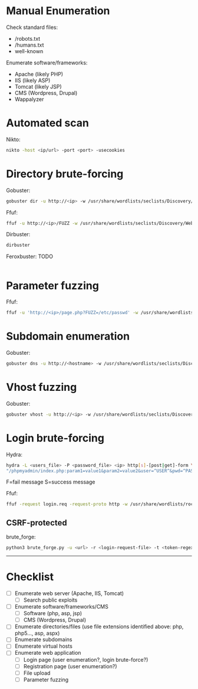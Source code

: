 # Manual Enumeration

Check standard files:
- /robots.txt
- /humans.txt
- well-known

Enumerate software/frameworks:
- Apache (likely PHP)
- IIS (likely ASP)
- Tomcat (likely JSP)
- CMS (Wordpress, Drupal)
- Wappalyzer

# Automated scan

Nikto:
```bash
nikto -host <ip/url> -port <port> -usecookies
```

# Directory brute-forcing

Gobuster:
```bash
gobuster dir -u http://<ip> -w /usr/share/wordlists/seclists/Discovery/Web-Content/raft-large-directories-lowercase.txt
```

Ffuf:
```bash
ffuf -u http://<ip>/FUZZ -w /usr/share/wordlists/seclists/Discovery/Web-Content/raft-large-directories-lowercase.txt
```

Dirbuster:
```bash
dirbuster
```

Feroxbuster:
TODO
```bash

```

# Parameter fuzzing

Ffuf:
```bash
ffuf -u 'http://<ip>/page.php?FUZZ=/etc/passwd' -w /usr/share/wordlists/dirbuster/directory-list-lowercase-2.3-small.txt -fs 0
```

# Subdomain enumeration

Gobuster:
```bash
gobuster dns -u http://<hostname> -w /usr/share/wordlists/seclists/Discovery/DNS/subdomains-top1million-110000.txt
```

# Vhost fuzzing

Gobuster:
```bash
gobuster vhost -u http://<ip> -w /usr/share/wordlists/seclists/Discovery/VHOSTS/vhosts.txt
```

# Login brute-forcing

Hydra:
```bash
hydra -L <users_file> -P <password_file> <ip> http[s]-[post|get]-form \
"/phpmyadmin/index.php:param1=value1&param2=value2&user=^USER^&pwd=^PASS^&paramn=valn:[F|S]=messageshowed"
```
F=fail message
S=success message

Ffuf:
```bash
ffuf -request login.req -request-proto http -w /usr/share/wordlists/rockyou.txt -fr 'Access denied'
```

## CSRF-protected

brute_forge:
```bash
python3 brute_forge.py -u <url> -r <login-request-file> -t <token-regex> -l <username> -P <password-file> -f <fail-message>
```

---

# Checklist

- [ ] Enumerate web server (Apache, IIS, Tomcat)
	- [ ] Search public exploits
- [ ] Enumerate software/frameworks/CMS
	- [ ] Software (php, asp, jsp)
	- [ ] CMS (Wordpress, Drupal)
- [ ] Enumerate directories/files (use file extensions identified above: php, php5..., asp, aspx)
- [ ] Enumerate subdomains
- [ ] Enumerate virtual hosts
- [ ] Enumerate web application
	- [ ] Login page (user enumeration?, login brute-force?)
	- [ ] Registration page (user enumeration?)
	- [ ] File upload
	- [ ] Parameter fuzzing
